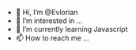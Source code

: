 - 👋 Hi, I’m @Evlorian
- 👀 I’m interested in ...
- 🌱 I’m currently learning Javascript
- 📫 How to reach me ...

<!---
Evlorian/Evlorian is a ✨ special ✨ repository because its `README.md` (this file) appears on your GitHub profile.
You can click the Preview link to take a look at your changes.
--->
